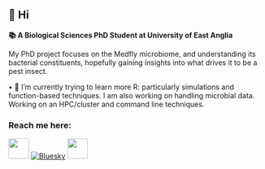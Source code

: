 
 ## 👋 Hi 
 
 **__📚 A Biological Sciences PhD Student at University of East Anglia__**

 My PhD project focuses on the Medfly microbiome, and understanding its bacterial constituents, hopefully gaining insights into what drives it to be a pest insect. 

• 🌱 I’m currently trying to learn more R: particularly simulations and function-based techniques. I am also working on handling microbial data. Working on an HPC/cluster and command line techniques.  




### Reach me here:

<a href="https://www.linkedin.com/in/katie-millar-15bb56236/"><img src="https://www.vectorlogo.zone/logos/linkedin/linkedin-icon.svg" width="40" height="40"/></a>
[![Bluesky](https://your-image-host/bluesky-icon.png)](https://bsky.app/profile/katiemillar.bsky.social)
<a href="mailto:katie.millar@uea.ac.uk"><img src="https://upload.wikimedia.org/wikipedia/commons/d/df/Microsoft_Office_Outlook_%282018%E2%80%93present%29.svg" width="40" height="40"/></a>




